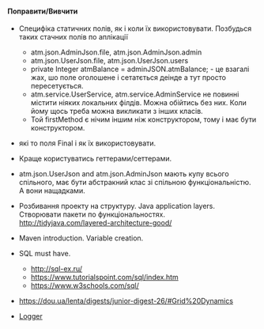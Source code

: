 #### Поправити/Вивчити

* Специфіка статичних полів, як і коли їх використовувати. Позбудься таких стачних полів по аплікації
  * atm.json.AdminJson.file, atm.json.AdminJson.admin
  * atm.json.UserJson.file, atm.json.UserJson.users
  * private Integer atmBalance = adminJSON.atmBalance; - це взагалі жах, шо поле оголошене і сетатється деінде а тут просто пересетується.
  * atm.service.UserService, atm.service.AdminService не повинні містити ніяких локальних філдів. Можна обійтись без них. Коли йому щось треба можна викликати з інших класів.
  * Той firstMethod є нічим іншим ніж конструктором, тому і має бути конструктором.
* які то поля Final і як їх використовувати.
* Краще користуватись геттерами/сеттерами.
* atm.json.UserJson and atm.json.AdminJson мають купу всього спільного, має бути абстракний клас зі спільною функціональністю. А вони нащадками.
* Розбивання проекту на структуру. Java application layers. Створювати пакети по функціональностях. http://tidyjava.com/layered-architecture-good/ 
* Maven introduction. Variable creation.
* SQL must have.
  * http://sql-ex.ru/
  * https://www.tutorialspoint.com/sql/index.htm
  * https://www.w3schools.com/sql/

* https://dou.ua/lenta/digests/junior-digest-26/#Grid%20Dynamics
* [Logger](https://howtodoinjava.com/log4j2/log4j-2-xml-configuration-example/)
